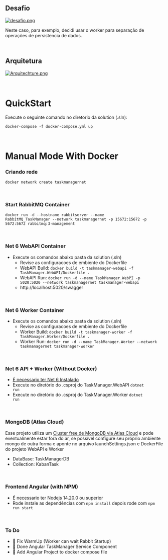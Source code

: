 
## Desafio
[![desafio.png](https://i.postimg.cc/LXvCQPCs/desafio.png)](https://postimg.cc/8JJmj7V8)

Neste caso, para exemplo, decidi usar o worker para separação de operações de persistencia de dados.

</br>

## Arquitetura
[![Arquitechture.png](https://i.postimg.cc/BQF5XDT1/Arquitechture.png)](https://postimg.cc/N5g2nKPg)

</br>

# QuickStart
Execute o seguinte comando no diretorio da solution (.sln):

<code>docker-compose -f docker-compose.yml up</code>

</br>

# Manual Mode With Docker 

### **Criando rede**
<code>docker network create taskmanagernet</code>

</br>

### **Start RabbitMQ Container**
<code>docker run -d --hostname rabbitserver --name RabbitMQ_TaskManager --network taskmanagernet -p 15672:15672 -p 5672:5672 rabbitmq:3-management</code>

</br>

### **Net 6 WebAPI Container**
- Execute os comandos abaixo pasta da solution (.sln)
    - Revise as configuracoes de embiente do Dockerfile
    - WebAPI Build: <code>docker build -t taskmanager-webapi -f TaskManager.WebAPI/Dockerfile .</code> 
    - WebAPI Run: <code>docker run -d --name TaskManager.WebPI -p 5020:5020 --network taskmanagernet taskmanager-webapi </code> 
    - http://localhost:5020/swagger

</br>

### **Net 6 Worker Container**
- Execute os comandos abaixo pasta da solution (.sln)
    - Revise as configuracoes de embiente do Dockerfile
    - Worker Build: <code>docker build -t taskmanager-worker -f TaskManager.Worker/Dockerfile .</code> 
    - Worker Run: <code>docker run -d --name TaskManager.Worker --network taskmanagernet taskmanager-worker </code>

</br>

### **Net 6 API + Worker (Without Docker)**
- [É necessario ter Net 6 Instalado](https://dotnet.microsoft.com/en-us/download/dotnet/6.0)
- Execute no diretório do .csproj do TaskManager.WebAPI <code>dotnet run</code>
- Execute no diretório do .csproj do TaskManager.Worker <code>dotnet run</code>

</br>

### **MongoDB (Atlas Cloud)**
Esse projeto utiliza um [Cluster free de MongoDB via Atlas Cloud](https://www.mongodb.com/atlas) e pode eventualmente estar fora do ar, se possível configure seu próprio ambiente mongo de outra forma e aponte no arquivo launchSettings.json e DockerFile do projeto WebAPI e Worker
- DataBase: TaskManagerDB
- Collection: KabanTask

</br>

### **Frontend Angular (with NPM)**
- É necessario ter Nodejs 14.20.0 ou superior
- Rode instale as dependências com <code>npm install</code> depois rode com <code>npm run start</code>

</br>

### **To Do**
- :white_square_button: Fix WarmUp (Worker can wait Rabbit Startup)
- :white_square_button: Done Angular TaskManager Service Component
- :white_square_button: Add Angular Project to docker compose file